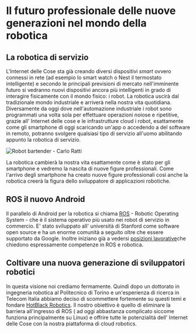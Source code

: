# Il futuro professionale delle nuove generazioni nel mondo della robotica #

## La robotica di servizio ##
 
L'Internet delle Cose sta già creando diversi dispositivi *smart* ovvero connessi in rete (ad esempio lo smart watch o Nest il termostato intelligente) e secondo le principali previsioni di mercato nell'imminente futuro si vedranno nuovi dispositivi ancora più intelligenti in grado di interagire fisicamente con il mondo fisico: i robot.
La robotica uscirà dal tradizionale mondo industriale e arriverà nella nostra vita quotidiana. Diversamente da oggi dove nell'automazione industriale i robot sono programmati una volta sola per effettuare operazioni noiose e ripetitive, grazie all' Internet delle cose e le infrastrutture cloud i robot, esattamente come gli smartphone di oggi scaricando un'app o accedendo a del software in remoto, potranno svolgere qualsiasi tipo di servizio all'uomo abilitando appunto la robotica di servizio.   

![Robot bartender - Carlo Ratti ](http://images.milano.corriereobjects.it/methode_image/socialshare/2015/08/20/e1026e32-4752-11e5-aa5e-2130add6a46c.jpg)


La robotica cambierà la nostra vita esattamente come è stato per gli smartphone e vedremo la nascita di nuove figure professionali.
Come l'arrivo degli smartphone ha creato nuove figure professionali così anche la robotica creerà la figura dello sviluppatore di applicazioni robotiche.

## ROS il nuovo Android #

Il parallelo di Android per la robotica si chiama [ROS](http://wiki.ros.org/it) - Robotic Operating System - che è il sistema operativo più usato nei robot di servizio in commercio. E' stato sviluppato all' università di Stanford come software open source e ha un enorme comunità a seguito oltre che essere supportato da Google. Inoltre iniziano già a vedersi [posizioni lavorative](http://www.ros.org/news/jobs/)che chiedono espressamente competenze in ROS e robotica.

## Coltivare una nuova generazione di sviluppatori robotici ##

In questa visione noi crediamo fermamente. Quindi dopo un dottorato in ingegneria robotica al Politecnico di Torino e un'esperienza di ricerca in Telecom Italia abbiamo deciso di scommettere fortemente su questi temi e fondare [HotBlack Robotics](www.hotblackrobotics.com). Il nostro obiettivo è quello di eliminare la barriera all'ingresso di ROS ( ad oggi abbastanza complicato siccome funziona principalmente su Linux) e offrire tutte le potenzialità dell' Internet delle Cose con la nostra piattaforma di cloud robotics.


